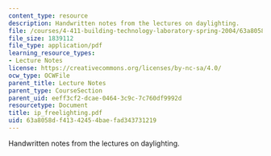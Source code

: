 ```yaml
---
content_type: resource
description: Handwritten notes from the lectures on daylighting.
file: /courses/4-411-building-technology-laboratory-spring-2004/63a8058df41342454baefad343731219_ip_freelighting.pdf
file_size: 1839112
file_type: application/pdf
learning_resource_types:
- Lecture Notes
license: https://creativecommons.org/licenses/by-nc-sa/4.0/
ocw_type: OCWFile
parent_title: Lecture Notes
parent_type: CourseSection
parent_uid: eeff3cf2-dcae-0464-3c9c-7c760df9992d
resourcetype: Document
title: ip_freelighting.pdf
uid: 63a8058d-f413-4245-4bae-fad343731219
---
```

Handwritten notes from the lectures on daylighting.